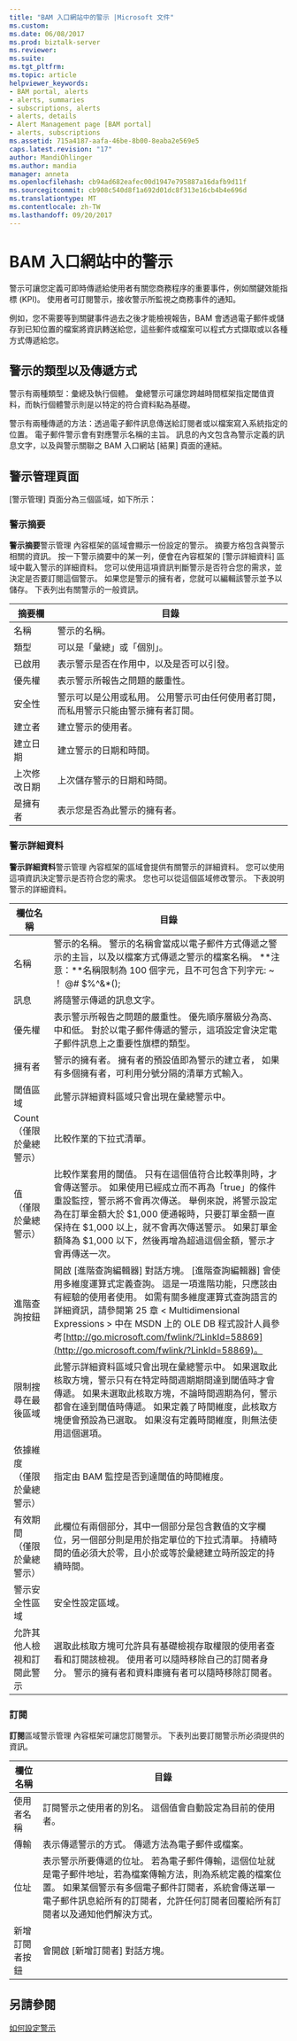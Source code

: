 ```yaml
---
title: "BAM 入口網站中的警示 |Microsoft 文件"
ms.custom: 
ms.date: 06/08/2017
ms.prod: biztalk-server
ms.reviewer: 
ms.suite: 
ms.tgt_pltfrm: 
ms.topic: article
helpviewer_keywords:
- BAM portal, alerts
- alerts, summaries
- subscriptions, alerts
- alerts, details
- Alert Management page [BAM portal]
- alerts, subscriptions
ms.assetid: 715a4187-aafa-46be-8b00-8eaba2e569e5
caps.latest.revision: "17"
author: MandiOhlinger
ms.author: mandia
manager: anneta
ms.openlocfilehash: cb94ad682eafec00d1947e795887a16dafb9d11f
ms.sourcegitcommit: cb908c540d8f1a692d01dc8f313e16cb4b4e696d
ms.translationtype: MT
ms.contentlocale: zh-TW
ms.lasthandoff: 09/20/2017
---
```

# <a name="alerts-in-the-bam-portal"></a>BAM 入口網站中的警示
警示可讓您定義可即時傳遞給使用者有關您商務程序的重要事件，例如關鍵效能指標 (KPI)。 使用者可訂閱警示，接收警示所監視之商務事件的通知。  
  
 例如，您不需要等到關鍵事件過去之後才能檢視報告，BAM 會透過電子郵件或儲存到已知位置的檔案將資訊轉送給您，這些郵件或檔案可以程式方式擷取或以各種方式傳遞給您。  
  
## <a name="types-of-alerts-and-how-they-are-delivered"></a>警示的類型以及傳遞方式  
 警示有兩種類型：彙總及執行個體。 彙總警示可讓您跨越時間框架指定閾值資料，而執行個體警示則是以特定的符合資料點為基礎。  
  
 警示有兩種傳遞的方法：透過電子郵件訊息傳送給訂閱者或以檔案寫入系統指定的位置。 電子郵件警示會有對應警示名稱的主旨。 訊息的內文包含為警示定義的訊息文字，以及與警示關聯之 BAM 入口網站 [結果] 頁面的連結。  
  
## <a name="the-alert-management-page"></a>警示管理頁面  
 [警示管理] 頁面分為三個區域，如下所示：  
  
### <a name="alert-summary"></a>警示摘要  
 **警示摘要**警示管理 內容框架的區域會顯示一份設定的警示。 摘要方格包含與警示相關的資訊。 按一下警示摘要中的某一列，便會在內容框架的 [警示詳細資料] 區域中載入警示的詳細資料。 您可以使用這項資訊判斷警示是否符合您的需求，並決定是否要訂閱這個警示。  如果您是警示的擁有者，您就可以編輯該警示並予以儲存。 下表列出有關警示的一般資訊。  
  
|摘要欄|目錄|  
|--------------------|--------------|  
|名稱|警示的名稱。|  
|類型|可以是「彙總」或「個別」。|  
|已啟用|表示警示是否在作用中，以及是否可以引發。|  
|優先權|表示警示所報告之問題的嚴重性。|  
|安全性|警示可以是公用或私用。 公用警示可由任何使用者訂閱， 而私用警示只能由警示擁有者訂閱。|  
|建立者|建立警示的使用者。|  
|建立日期|建立警示的日期和時間。|  
|上次修改日期|上次儲存警示的日期和時間。|  
|是擁有者|表示您是否為此警示的擁有者。|  
  
### <a name="alert-details"></a>警示詳細資料  
 **警示詳細資料**警示管理 內容框架的區域會提供有關警示的詳細資料。 您可以使用這項資訊決定警示是否符合您的需求。 您也可以從這個區域修改警示。 下表說明警示的詳細資料。  
  
|欄位名稱|目錄|  
|----------------|--------------|  
|名稱|警示的名稱。 警示的名稱會當成以電子郵件方式傳遞之警示的主旨，以及以檔案方式傳遞之警示的檔案名稱。 **注意：**名稱限制為 100 個字元，且不可包含下列字元: ~ ！ @# $%^&amp;*();|  
|訊息|將隨警示傳遞的訊息文字。|  
|優先權|表示警示所報告之問題的嚴重性。 優先順序層級分為高、中和低。 對於以電子郵件傳遞的警示，這項設定會決定電子郵件訊息上之重要性旗標的類型。|  
|擁有者|警示的擁有者。 擁有者的預設值即為警示的建立者， 如果有多個擁有者，可利用分號分隔的清單方式輸入。|  
|閾值區域|此警示詳細資料區域只會出現在彙總警示中。|  
|Count<br />（僅限於彙總警示）|比較作業的下拉式清單。|  
|值<br />（僅限於彙總警示）|比較作業套用的閾值。 只有在這個值符合比較準則時，才會傳送警示。 如果使用已經成立而不再為「true」的條件重設監控，警示將不會再次傳送。 舉例來說，將警示設定為在訂單金額大於 $1,000 便通報時，只要訂單金額一直保持在 $1,000 以上，就不會再次傳送警示。 如果訂單金額降為 $1,000 以下，然後再增為超過這個金額，警示才會再傳送一次。|  
|進階查詢按鈕|開啟 [進階查詢編輯器] 對話方塊。 [進階查詢編輯器] 會使用多維度運算式定義查詢。 這是一項進階功能，只應該由有經驗的使用者使用。 如需有關多維度運算式查詢語言的詳細資訊，請參閱第 25 章 < Multidimensional Expressions > 中在 MSDN 上的 OLE DB 程式設計人員參考[http://go.microsoft.com/fwlink/?LinkId=58869](http://go.microsoft.com/fwlink/?LinkId=58869)。|  
|限制搜尋在最後區域|此警示詳細資料區域只會出現在彙總警示中。 如果選取此核取方塊，警示只有在特定時間週期期間達到閾值時才會傳遞。 如果未選取此核取方塊，不論時間週期為何，警示都會在達到閾值時傳遞。 如果定義了時間維度，此核取方塊便會預設為已選取。 如果沒有定義時間維度，則無法使用這個選項。|  
|依據維度<br />（僅限於彙總警示）|指定由 BAM 監控是否到達閾值的時間維度。|  
|有效期間<br />（僅限於彙總警示）|此欄位有兩個部分，其中一個部分是包含數值的文字欄位，另一個部分則是用於指定單位的下拉式清單。 持續時間的值必須大於零，且小於或等於彙總建立時所設定的持續時間。|  
|警示安全性區域|安全性設定區域。|  
|允許其他人檢視和訂閱此警示|選取此核取方塊可允許具有基礎檢視存取權限的使用者查看和訂閱該檢視。 使用者可以隨時移除自己的訂閱者身分。 警示的擁有者和資料庫擁有者可以隨時移除訂閱者。|  
  
### <a name="subscriptions"></a>訂閱  
 **訂閱**區域警示管理 內容框架可讓您訂閱警示。 下表列出要訂閱警示所必須提供的資訊。  
  
|欄位名稱|目錄|  
|----------------|--------------|  
|使用者名稱|訂閱警示之使用者的別名。 這個值會自動設定為目前的使用者。|  
|傳輸|表示傳遞警示的方式。 傳遞方法為電子郵件或檔案。|  
|位址|表示警示所要傳遞的位址。 若為電子郵件傳輸，這個位址就是電子郵件地址，若為檔案傳輸方法，則為系統定義的檔案位置。 如果某個警示有多個電子郵件訂閱者，系統會傳送單一電子郵件訊息給所有的訂閱者，允許任何訂閱者回覆給所有訂閱者以及通知他們解決方式。|  
|新增訂閱者按鈕|會開啟 [新增訂閱者] 對話方塊。|  
  
## <a name="see-also"></a>另請參閱  
 [如何設定警示](../core/how-to-set-an-alert.md)